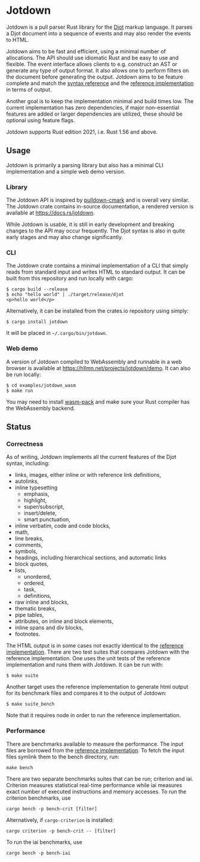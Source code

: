 # Jotdown

Jotdown is a pull parser Rust library for the [Djot][djot] markup language. It
parses a Djot document into a sequence of events and may also render the events
to HTML.

Jotdown aims to be fast and efficient, using a minimal number of allocations.
The API should use idiomatic Rust and be easy to use and flexible. The event
interface allows clients to e.g. construct an AST or generate any type of
output format. It also allows one to perform filters on the document before
generating the output. Jotdown aims to be feature complete and match the
[syntax reference][djot-syntax] and the [reference implementation][djot-js] in
terms of output.

Another goal is to keep the implementation minimal and build times low. The
current implementation has zero dependencies, if major non-essential features
are added or larger dependencies are utilized, these should be optional using
feature flags.

Jotdown supports Rust edition 2021, i.e. Rust 1.56 and above.

[djot]: https://djot.net
[djot-syntax]: https://htmlpreview.github.io/?https://github.com/jgm/djot/blob/master/doc/syntax.html
[djot-js]: https://github.com/jgm/djot.js

## Usage

Jotdown is primarily a parsing library but also has a minimal CLI
implementation and a simple web demo version.

### Library

The Jotdown API is inspired by [pulldown-cmark] and is overall very similar.
The Jotdown crate contains in-source documentation, a rendered version is
available at <https://docs.rs/jotdown>.

While Jotdown is usable, it is still in early development and breaking changes
to the API may occur frequently. The Djot syntax is also in quite early stages
and may also change significantly.

[pulldown-cmark]: https://github.com/raphlinus/pulldown-cmark

### CLI

The Jotdown crate contains a minimal implementation of a CLI that simply reads
from standard input and writes HTML to standard output. It can be built from
this repository and run locally with cargo:

```
$ cargo build --release
$ echo "hello world" | ./target/release/djot
<p>hello world</p>
```

Alternatively, it can be installed from the crates.io repository using simply:

```
$ cargo install jotdown
```

It will be placed in `~/.cargo/bin/jotdown`.

### Web demo

A version of Jotdown compiled to WebAssembly and runnable in a web browser is
available at <https://hllmn.net/projects/jotdown/demo>. It can also be run
locally:

```
$ cd examples/jotdown_wasm
$ make run
```

You may need to install [wasm-pack] and make sure your Rust compiler has the
WebAssembly backend.

[wasm-pack]: https://rustwasm.github.io/wasm-pack/

## Status

### Correctness

As of writing, Jotdown implements all the current features of the Djot syntax,
including:

- links, images, either inline or with reference link definitions,
- autolinks,
- inline typesetting
    - emphasis,
    - highlight,
    - super/subscript,
    - insert/delete,
    - smart punctuation,
- inline verbatim, code and code blocks,
- math,
- line breaks,
- comments,
- symbols,
- headings, including hierarchical sections, and automatic links
- block quotes,
- lists,
    - unordered,
    - ordered,
    - task,
    - definitions,
- raw inline and blocks,
- thematic breaks,
- pipe tables,
- attributes, on inline and block elements,
- inline spans and div blocks,
- footnotes.

The HTML output is in some cases not exactly identical to the [reference
implementation][djot-js]. There are two test suites that compares Jotdown with
the reference implementation. One uses the unit tests of the reference
implementation and runs them with Jotdown. It can be run with:

```
$ make suite
```

Another target uses the reference implementation to generate html output for
its benchmark files and compares it to the output of Jotdown:

```
$ make suite_bench
```

Note that it requires node in order to run the reference implementation.

### Performance

There are benchmarks available to measure the performance. The input files are
borrowed from the [reference implementation][djot-js]. To fetch the input files
symlink them to the bench directory, run:

```
make bench
```

There are two separate benchmarks suites that can be run; criterion and iai.
Criterion measures statistical real-time performance while iai measures exact
number of executed instructions and memory accesses. To run the criterion
benchmarks, use

```
cargo bench -p bench-crit [filter]
```

Alternatively, if `cargo-criterion` is installed:

```
cargo criterion -p bench-crit -- [filter]
```

To run the iai benchmarks, use

```
cargo bench -p bench-iai
```
